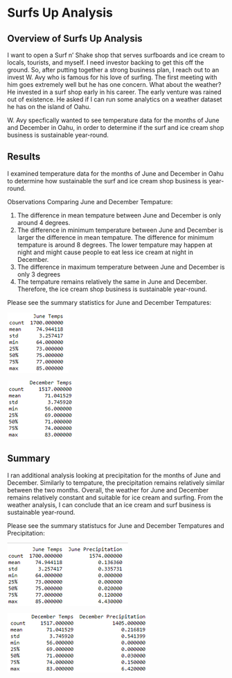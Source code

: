 # Surfs Up Analysis


## Overview of Surfs Up Analysis
I want to open a Surf n’ Shake shop that serves surfboards and ice cream to locals, tourists, and myself. I need investor backing to get this off the ground. So, after putting together a strong business plan, I reach out to an invest W. Avy who is famous for his love of surfing. The first meeting with him goes extremely well but he has one concern. What about the weather? He invested in a surf shop early in his career. The early venture was rained out of existence. He asked if I can run some analytics on a weather dataset he has on the island of Oahu. 

W. Avy specfically wanted to see temperature data for the months of June and December in Oahu, in order to determine if the surf and ice cream shop business is sustainable year-round. 


## Results 
I examined temperature data for the months of June and December in Oahu to determine how sustainable the surf and ice cream shop business is year-round. 

Observations Comparing June and December Tempature: 
1. The difference in mean tempature between June and December is only around 4 degrees. 
2. The difference in minimum temperature between June and December is larger the difference in mean tempature. The difference for minimum tempature is around 8 degrees. The lower tempature may happen at night and might cause people to eat less ice cream at night in December. 
3. The difference in maximum temperature between June and December is only 3 degrees
4. The tempature remains relatively the same in June and December. Therefore, the ice cream shop business is sustainable year-round. 

Please see the summary statistics for June and December Tempatures: 

![June_Temp](Resources/June_Temp.PNG) 

![December_Temp](Resources/December_Temp.PNG) 


## Summary 
I ran additional analysis looking at precipitation for the months of June and December. Similarly to tempature, the precipitation remains relatively similar between the two months. Overall, the weather for June and December remains relatively constant and suitable for ice cream and surfing. From the weather analysis, I can conclude that an ice cream and surf business is sustainable year-round. 

Please see the summary statistucs for June and December Tempatures and Precipitation: 

![June_Precip](Resources/June_Precip.PNG) 

![December_Precip](Resources/December_Precip.PNG) 

